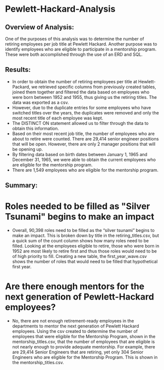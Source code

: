 # Pewlett-Hackard-Analysis

## Overview of Analysis:

One of the purposes of this analysis was to determine the number of retiring employees per job title at Pewlett Hackard. Another purpose was to identify employees who are eligible to participate in a mentorship program. These were both accomplished through the use of an ERD and SQL. 

## Results: 

- In order to obtain the number of retiring employees per title at Hewlett-Packard, we retrieved specific columns from previously created tables, joined them together and filtered the data based on employees who were born between 1952 and 1955, thus giving us the retiring titles. The data was exported as a csv. 
- However, due to the duplicate entries for some employees who have switched titles over the years, the duplicates were removed and only the most recent title of each employee was kept. 
- The DISTINCT ON statement allowed us to filter through the data to obtain this information.
- Based on their most recent job title, the number of employees who are about to retire were counted. There are 29,414 senior engineer positions that will be open. However, there are only 2 manager positions that will be opening up. 
- By filtering data based on birth dates between January 1, 1965 and December 31, 1965, we were able to obtain the current employees who are eligible for the mentorship program. 
- There are 1,549 employees who are eligible for the mentorship program. 

## Summary: 
# Roles needed to be filled as "Silver Tsunami" begins to make an impact
- Overall, 90,398 roles need to be filled as the “silver tsunami” begins to make an impact. This is broken down by title in the retiring_titles.csv, but a quick sum of the count column shows how many roles need to be filled. Looking at the employees eligible to retire, those who were born in 1952 are most likely to retire first and thus those roles would need to be of high priority to fill. Creating a new table, the first_year_wave.csv shows the number of roles that would need to be filled that hypothetical first year. 
# Are there enough mentors for the next generation of Pewlett-Hackard employees? 
- No, there are not enough retirement-ready employees in the departments to mentor the next generation of Pewlett Hackard employees. Using the csv created to determine the number of employees that were eligible for the Mentorship Program, shown in the mentorship_titles.csv, that the number of employees that are eligible is not nearly enough to provide adequate mentorship. For example, there are 29,414 Senior Engineers that are retiring, yet only 304 Senior Engineers who are eligible for the Mentorship Program. This is shown in the mentorship_titles.csv. 

